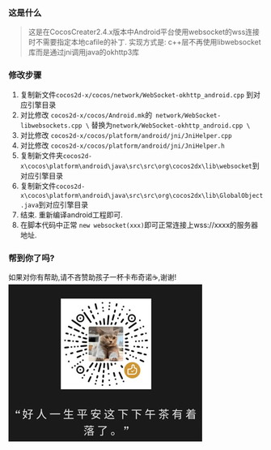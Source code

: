 ### 这是什么
> 这是在CocosCreater2.4.x版本中Android平台使用websocket的wss连接时不需要指定本地cafile的补丁.
> 实现方式是: c++层不再使用libwebsocket库而是通过jni调用java的okhttp3库

### 修改步骤
1. 复制新文件`cocos2d-x/cocos/network/WebSocket-okhttp_android.cpp` 到对应引擎目录
2. 对比修改 `cocos2d-x/cocos/Android.mk`的` network/WebSocket-libwebsockets.cpp \` 替换为`network/WebSocket-okhttp_android.cpp \`
3. 对比修改 `cocos2d-x/cocos/platform/android/jni/JniHelper.cpp`
4. 对比修改 `cocos2d-x/cocos/platform/android/jni/JniHelper.h`
5. 复制新文件夹`cocos2d-x\cocos\platform\android\java\src\src\org\cocos2dx\lib\websocket`到对应引擎目录
6. 复制新文件`cocos2d-x\cocos\platform\android\java\src\src\org\cocos2dx\lib\GlobalObject.java`到对应引擎目录
7. 结束. 重新编译android工程即可.
8. 在脚本代码中正常 `new websocket(xxx)`即可正常连接上wss://xxxx的服务器地址.


### 帮到你了吗?
如果对你有帮助,请不吝赞助孩子一杯卡布奇诺☕️,谢谢!  
![myRewardCode](https://github.com/soidaken/flashfin-tipQRcode/blob/main/reward-qrcode-small.jpg)
